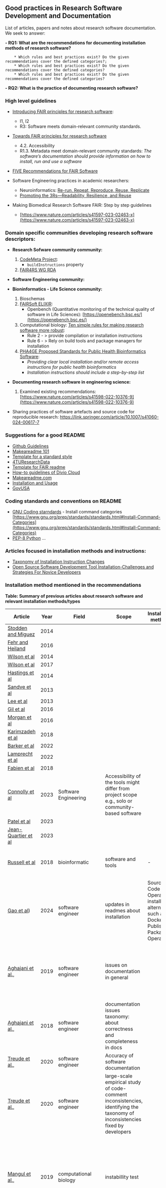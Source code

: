 ## Good practices in Research Software Development and Documentation

List of articles, papers and notes about research software documentation. We seek to answer:

**- RQ1: What are the recommendations for documenting installation methods of research software?**

        * Which rules and best practices exist? Do the given recommendations cover the defined categories?;
        * Which rules and best practices exist? Do the given recommendations cover the defined categories?
        * Which rules and best practices exist? Do the given recommendations cover the defined categories?

**- RQ2: What is the practice of documenting research software?**

<!-- ### Education
- [eScience Center](https://esciencecenter-digital-skills.github.io/2024-10-22-ds-cr/)
- [Code Refinery](https://coderefinery.org/lessons/) -->


### High level guidelines
- [Introducing FAIR principles for research software](https://www.nature.com/articles/s41597-022-01710-x):
    * I1, I2
    * R3: Software meets domain-relevant community standards.

- [Towards FAIR principles for research software](https://content.iospress.com/articles/data-science/ds190026)
    * 4.2. Accessibility
    * R1.3. Metadata meet domain-relevant community standards: *The software’s documentation should provide information on how to install, run and use a software*

- [FIVE Recommendations for FAIR Software](https://fair-software.eu/)

- Software Engineering practices in academic researchers:
    * Neuroinformatics: [Re-run, Repeat, Reproduce, Reuse, Replicate](https://www.frontiersin.org/journals/neuroinformatics/articles/10.3389/fninf.2017.00069/full)
    * [Promoting the 3Rs—Readability, Resilience, and Reuse](https://hdsr.mitpress.mit.edu/pub/f0f7h5cu/release/2)


- Making Biomedical Research Software FAIR: Step by step guidelines
    * [https://www.nature.com/articles/s41597-023-02463-x](https://www.nature.com/articles/s41597-023-02463-x)

### Domain specific communities developing research software descriptors:
- **Research Sofware community community:**
    1. [CodeMeta Project](https://codemeta.github.io/index.html):
        - `buildInstructions` property
    2. [FAIR4RS WG RDA](https://www.rd-alliance.org/groups/fair-research-software-fair4rs-wg/)
- **Software Engineering community:**

- **Bioninformatics - Life Science community:**
    1. Bioschemas
    2. [FAIRSoft ELIXIR](https://academic.oup.com/bioinformatics/article/40/8/btae464/7717992):
        - Openbench (Quantitative monitoring of the technical quality of software in Life Sciences): [https://openebench.bsc.es/](https://openebench.bsc.es/)
    3. Computational biology: [Ten simple rules for making research software more robust](https://journals.plos.org/ploscompbiol/article?id=10.1371/journal.pcbi.1005412):
        - Rule 2 - > provide compilation or installation instructions
        - Rule 6 - > Rely on build tools and package managers for installation
    4. [PHA4GE Proposed Standards for Public Health Bioinformatics Software](https://pha4ge.org/resource/proposed-standards-for-public-health-bioinformatics-software/):
        - *Providing clear local installation and/or remote access instructions for public health bioinformatics*
        - *Installation instructions should include a step-by-step list*

- **Documenting research software in engineering science:**
    1. Examined existing recommendations: [https://www.nature.com/articles/s41598-022-10376-9](https://www.nature.com/articles/s41598-022-10376-9)

- Sharing practices of software artefacts and source code for reproducible research: https://link.springer.com/article/10.1007/s41060-024-00617-7

### Suggestions for a good README
- [Github Guidelines](https://docs.github.com/en/repositories/managing-your-repositorys-settings-and-features/customizing-your-repository/about-readmes)
- [Makeareadme 101](https://www.makeareadme.com/)
- [Template for a standard style](https://github.com/RichardLitt/standard-readme)
- [4TUResearchData](https://data.4tu.nl/s/documents/Guidelines_for_creating_a_README_file.pdf)
- [Template for FAIR readme](https://github.com/manuGil/fair-code?tab=readme-ov-file)
- [How-to guidelines of Divio Cloud](https://docs.divio.com/documentation-system/how-to-guides/)
- [Makeareadme.com](https://www.makeareadme.com/#installation-1)
- [Installation and Usage](https://awegroup.github.io/developer-guide/docs/documentation.html#installation-and-usage)
- [GovUSA](https://github.com/18F/open-source-guide/blob/18f-pages/pages/making-readmes-readable.md#instructions-for-how-to-develop-use-and-test-the-code)


### Coding standards and conventions on README
- [GNU Coding starndards](https://www.gnu.org/prep/standards/standards.html) - Install command categories [https://www.gnu.org/prep/standards/standards.html#Install-Command-Categories](https://www.gnu.org/prep/standards/standards.html#Install-Command-Categories)
- [PEP-8 Python]()
...

### Articles focused in installation methods and instructions:
- [Taxonomy of Installation Instruction Changes]()
- [Open Source Software Development Tool Installation-Challenges and Strategies For Novice Developers]()



### Installation method mentioned in the recommendations

**Table: Summary of previous articles about research software and relevant installation methods/types**

|Article   | Year  | Field   |  Scope  | Installation methods  | Summary of findings|
|---|---|---|---|---|---|
| [Stodden and Miguez](https://openresearchsoftware.metajnl.com/articles/10.5334/jors.ay)  | 2014   |   |   |   | |
| [Fehr and Heiland](http://www.aimspress.com/article/10.3934/Math.2016.3.261)  | 2016   |   |   |   ||
| [Wilson et al](https://journals.plos.org/plosbiology/article?id=10.1371/journal.pbio.1001745)  | 2014   |   |   |   ||
| [Wilson et al](https://journals.plos.org/ploscompbiol/article?id=10.1371/journal.pcbi.1005510)  | 2017  |   |   |   ||
| [Hastings et al](https://academic.oup.com/gigascience/article/3/1/2047-217X-3-31/2682967)  | 2014  |   |   |   ||
| [Sandve et al](https://journals.plos.org/ploscompbiol/article?id=10.1371/journal.pcbi.1003285)  | 2013  |   |   |   ||
| [Lee et al](https://journals.plos.org/ploscompbiol/article?id=10.1371/journal.pcbi.1006561)  | 2013  |   |   |   ||
| [Gil et al](https://agupubs.onlinelibrary.wiley.com/doi/10.1002/2015EA000136)  | 2016  |   |   |   ||
| [Morgan et al](https://journals.plos.org/ploscompbiol/article?id=10.1371/journal.pcbi.1005412)  | 2016  |   |   |   ||
| [Karimzadeh et al](https://academic.oup.com/bib/article/19/4/693/2907814?login=false)  | 2018  |   |   |   ||
| [Barker et al](https://www.nature.com/articles/s41597-022-01710-x)  | 2022  |   |   |   ||
| [Lamprecht et al](https://content.iospress.com/articles/data-science/ds190026)  | 2022  |   |   |   ||
| [Fabien et al](https://www.frontiersin.org/journals/neuroinformatics/articles/10.3389/fninf.2017.00069/full)  | 2018  |   |   |   ||
| [Connolly et al](https://hdsr.mitpress.mit.edu/pub/f0f7h5cu/release/2)  | 2023  | Software Engineering   | Accessibility of the tools might differ from project scope e.g., solo or community-based software   |   |Engineering practices that promote 3R software in academia|
| [Patel et al](https://www.nature.com/articles/s41597-023-02463-x)  | 2023  |   |   |   ||
| [Jean-Quartier et al](https://link.springer.com/article/10.1007/s41060-024-00617-7)  | 2023  |   |   |   ||
| [Russell et al](https://journals.plos.org/plosone/article?id=10.1371/journal.pone.0205898)  | 2018  | bioinformatic  | software and tools  |  - |Usability refers to ease and transparency of installation and usage.|
| [Gao et al](http://arxiv.org/abs/2312.03250))  | 2024  | software engineer  | updates in readmes about installation  |  Source Code Operations, installation alternatives such as Docker, Published Package Operations |installation-related instructions updates and taxonomy of installation major categories of changes in READMEs.|
| [Aghajani et al.,](https://doi.org/10.1145/3377811.3380405)  | 2019  | software engineer  | issues on documentation in general  |   |installation-related instructions updates and taxonomy of installation major categories of changes in READMEs.|
| [Aghajani et al.,](https://doi.org/10.1145/3377811.3380405)  | 2018  | software engineer  | documentation issues taxonomy: about correctness and completeness in docs  |   |inappropriate installation instructions.|
| [Treude et al.,](https://arxiv.org/abs/2007.10744)  | 2020  | software engineer  | Accuracy of software documentation  |   |inappropriate installation instructions.|
| [Treude et al.,](https://arxiv.org/abs/2007.10744)  | 2020  | software engineer  | large-scale empirical study of code-comment inconsistencies, identifying the taxonomy of inconsistencies fixed by developers  |   |inappropriate installation instructions.|
| [Mangul et al.,](https://journals.plos.org/plosbiology/article/file?id=10.1371/journal.pbio.3000333&type=printable)  | 2019  | computational biology  | instabillity test  |   |Tools available in well-maintained package managers such as Bioconda were always installable, whereas tools not shipped via package managers were prone to problems|
| [Jimenez et al.,](https://www.ncbi.nlm.nih.gov/pmc/articles/PMC5490478/)  | 2017  | guidelines, best practices, recommendations  | ELIXIR  |   |Four simple recommendations to encourage best practices in research software|
| [Andreas Prlić et al.,](https://journals.plos.org/ploscompbiol/article?id=10.1371/journal.pcbi.1002802)  | 2012  | Ten Simple Rules for the Open Development of Scientific Software  | -  |   |Rule 5: Be simple, employ standard package - open-source packaging communities|

### Empirical Studies on Software Documentation

Brief Scoping Literature Review - Paper to include - Criteria:

- On conferences MSR and or ICSE
- Terms “README” and/or “installation instructions”
- Information databases:
       + ACM Digital Library (DONE)
       + IEEE Xplore 
       + Google scholar

1. ACM: [Link Query](https://dl.acm.org/action/doSearch?fillQuickSearch=false&target=advanced&ConceptID=120045&expand=dl&EpubDate=%5B20190703+TO+20240703%5D&AllField=Fulltext%3A%28readme%29+OR+Fulltext%3A%28installation+instructions%29+OR+Fulltext%3A%28research+software%29)
MSR (results:268) ("query": { Fulltext:(readme) OR Fulltext:(installation instructions) OR Fulltext:(research software) }
"filter": { Conference Collections: MSR: Mining Software Repositories, E-Publication Date: Past 5 years, ACM Content: DL })




| Title                                                              | Conf year | What is about:                                                                                                                                               | Strategy                                                      | Relevant for us in: |
|--------------------------------------------------------------------|-----------|--------------------------------------------------------------------------------------------------------------------------------------------------------------|---------------------------------------------------------------|---------------------|
| [Software ingredients: detection of Third-party Component reuse in JAVA](https://sel.ist.osaka-u.ac.jp/lab-db/betuzuri/archive/1038/1038.pdf) | MSR 2016  | Analysis of reuse activity detection of software reuse define a method to detect multiple third-party components in jar file                                   | query                                                         |                     |
| [An empirical analysis of the docker container ecosystem on Github](https://peerj.com/preprints/2905/)   | MSR 2017  | Analysis of the distribution of the project using Docker by programming lang INSTRUCTIONS/ project size and infrastructure // assess the quality of Dockerfiles by classifying issues // classify changes evolution | query                                                         |                     |
| [Cross-project code reuse in Github](https://sharif.edu/~izadi/papers/msr2017.pdf)                                   | MSR 2017  | Construct a Graph with similar RQ                                                                                                                             | query                                                         |                     |
| [Bidirectional Paper-Repository Tracing in Software Engineering](https://dl.acm.org/doi/pdf/10.1145/3643991.3644876)       | MSR 2024  |                                                                                                                                                              | query                                                         |                     |
| [DRMiner: tool for identifying and analysing Dockerfile](https://dl.acm.org/doi/pdf/10.1145/3643991.3644921)               | MSR 2024  | Mine docker instead of readme                                                                                                                                 | query                                                         |                     |
| [On the executability of R Markdown files](https://dl.acm.org/doi/pdf/10.1145/3643991.3644931)                             | MSR 2024  | Similar to readme md - how executable are the R md                                                                                                            | query                                                         |                     |
| [Quantifying Security Issues in Reusable JS Actions in Github workflows](https://dl.acm.org/doi/pdf/10.1145/3643991.3644899) | MSR 2024  | RQ - to what extent do JS actions rely on NPM packages? What are the characteristics of JS action dependencies? To what extent do JS actions have vulnerabilities with https://codeql.github.com/ | query                                                         |                     |
| [Option Matter: Documenting and Fixing Non-reproducible Builds in conf systems](https://dl.acm.org/doi/pdf/10.1145/3643991.3644913) | MSR 2024  | Which configuration options if any have an impact on the reproducibility of builds? An approach to automatically identify configuration options causing non-reproducibility of builds | query                                                         |                     |
| [Automated Generation of Issue Report Templates](https://dl.acm.org/doi/pdf/10.1145/3643991.3644906)                       | MSR 2024  | Similar concept as ours                                                                                                                                      | query                                                         |                     |
| [Analysing the evolution of ML models in HF](https://dl.acm.org/doi/pdf/10.1145/3643991.3644898)                           | MSR 2024  | Similar RQ - how can we evaluate and categorise the status of ML? K-mean cluster algorithm based on activity patterns resulting in high/low maintenance        | query                                                         |                     |
| [A large-scale empirical study of OS licence usage](https://dl.acm.org/doi/pdf/10.1145/3643991.3644900)                    | MSR 2024  | Nicely done with the statistical analysis                                                                                                                    | query                                                         |                     |
| [How to ML projects use CI?](https://2024.msrconf.org/details/msr-2024-technical-papers/20/How-do-Machine-Learning-Projects-use-Continuous-Integration-Practices-An-Empirical-S)                                          | MSR 2024  | Comparative analysis between ML and non-ML projects                                                                                                           | search engine                                                 |                     |
| [Charactering and understanding software security in ML libraries](https://conf.researchr.org/details/msr-2023/msr-2023-technical-papers/43/Characterizing-and-Understanding-Software-Security-Vulnerabilities-in-Machine-Learnin)     | MSR 2023  | RQs similar to violations of readme instructions                                                                                                             | search engine                                                 |                     |
| [Evaluating Software Documentation quality](https://conf.researchr.org/details/msr-2023/msr-2023-technical-papers/2/Evaluating-Software-Documentation-Quality)                            | MSR 2023  | Empirical study to determine what is important in documenting software libraries - selecting metrics and validation with interviews                           | search engine                                                 |                     |
| [A large-scale study about quality and reproducibility of jupyter notebooks](https://leomurta.github.io/papers/pimentel2019a.pdf) | MSR 2019  |                                                                                                                                                              | search engine                                                 |                     |
| [Predicting good configuration for Github Topic models](https://2019.msrconf.org/details/msr-2019-papers/4/Predicting-Good-Configurations-for-GitHub-and-Stack-Overflow-Topic-Models)                | MSR 2019  | Latent Dirichlet allocation as topic model to explain structure of a corpus by grouping text                                                                   | search engine                                                 | Predicting installation instruction errors (method) |
| [Automatic classification of software artifacts in OS applications](https://veneraarnaoudova.ca/wp-content/uploads/2018/03/2018-MSR-preprint-automatic-classification-software-artifacts.pdf)    | MSR 2018  | Identify which types of software artifacts are produced by a wide variety of open-source projects at different levels of granularity. RQ1: how can software be categorised | search engine                                                 |                     |
| [Large-scale of commit patterns](http://www.cs.toronto.edu/~consens/AnalysisGitHubCoCommit/GitHubCoCommitAnalysisCohenConsensMSR2018.pdf)                                       | MSR 2018  | Analyze the co-commit patterns in the constructed co-authorship networks - check RQ                                                                            | search engine                                                 |                     |
| **[Open Source Software Development Tool Installation](https://arxiv.org/pdf/2404.14637)**                   | 2024      | Investigate the challenges novice developers face in software development when installing software development tools with interviews (Christoph Treude to follow his research) | search engine                                                 |                     |
| **[A taxonomy of installation instruction changes](https://arxiv.org/html/2312.03250v1)**                       | 2023      | First research directly on readme - qualitative analysis                                                                                                       | search engine                                                 | Analysing instructions (a taxonomy for installation related changes in readmes) focusing on patterns of behaviours associated with their installation-related section updates |
| **[Evaluating transfer learning for simplifying READMEs](https://2023.esec-fse.org/details/fse-2023-research-papers/50/Evaluating-Transfer-Learning-for-Simplifying-GitHub-READMEs)**                | FSE 2023  | Transfer learning to simplify readmes - (Text simplification)                                                                                                  | search engine                                                 | Analysing readmes focusing on updates with longer commit histories |
| [How READMe files are structured in open source Java projects](https://www.sciencedirect.com/science/article/pii/S0950584922000775)         | 2022      | Publication in ScienceDirect Information and Technology - applying Statistics and cluster methods                                                              | search engine                                                 | Analysing readmes (methods) |
| [An exploratory study of software artifacts on GH from lens of documentation](https://www.sciencedirect.com/science/article/pii/S0950584924000302?via%3Dihub) | 2024      | Qualitative methods to explore useful info in docs                                                                                                            | search engine                                                 | Analysing documentation but not the methods |
| [Software documentation issues unveiled](https://ieeexplore.ieee.org/abstract/document/8811931?casa_token=-rC8Ramb7XwAAAAA:C2cD3ud4Le4HxSDvhnYWRgyoHs_vLsNe7LnidqYiMnIAP0gRtamLyk-vD-AKlOsk3nz8sp6u1g)                               | 2019 IEEE/ACM | Comprehensive taxonomy consisting of 162 types of documentation issues                                                                                        | search engine                                                 | Analysing documentation issues type (categories) |
| [OS software documentation Mining for quality assessment](https://link.springer.com/chapter/10.1007/978-3-642-36981-0_73#citeas)              | 2013 AIST | Assess the quality of non-source code text found in software packages                                                                                         | search engine                                                 | Analysing the quality the method to be checked |
| [Why do Software Package Conflict?](https://upsilon.cc/~zack/research/publications/msr2012-conflicts.pdf)                                    | MSR 2012  | How to detect conflict in packages similar to how to detect incorrect instructions                                                                            | search engine                                                 | Detecting installation instructions errors (method) |
| Quantifying reproducibility: Quantifying Reproducibility in Computational Biology: The Case of the Tuberculosis Drugome paper |          |                                                                                                                                                              |                                                               |                     |
| [Measuring the reusability of software components using static analysis](https://www.sciencedirect.com/science/article/pii/S0164121219301979?casa_token=JZuReQ9CrHgAAAAA:8zcDnQ_IJY8DqFCjFCcUd_tk0ClYpYmZeHkFheoFCAM_Eg8rp0nzyLtcD7l4BOrrgWrwfm5OjuY) | 2019      | An interpretable methodology for estimating reusability at class and package levels                                                                           | search engine                                                 | Measure reusability |
| [A large-scale study on research code quality and execution](https://www.nature.com/articles/s41597-022-01143-6#Sec3)           | 2022      |                                                                                                                                                              |                                                               |                     |
| [On the accuracy of code complexity metrics](https://www.frontiersin.org/journals/neuroscience/articles/10.3389/fnins.2022.1065366/full)                           | 2023      |                                                                                                                                                              | search engine                                                 | Complex measurement |
| [Ease of adoption of clinical natural language processing software](https://www.sciencedirect.com/science/article/pii/S1532046415001483?via%3Dihub)    | 2015      | Assess the ease of adoption of the state-of-the-art clinical NLP systems                                                                                       | search engine                                                 | Complex measurement |
| [Model-based test complexity analysis for software installation testing](https://ecommons.luc.edu/cgi/viewcontent.cgi?referer=&httpsredir=1&article=1036&context=cs_facpubs#page=660) | 2008 SEKE | Test complexity analysis for system installation functions - http://www.wikicfp.com/cfp/program?id=2619                                                       | search engine                                                 | Complex measurement |
| [Measuring Installability](https://www.uni-bamberg.de/fileadmin/pi/Dateien/SOCA13-Installability.pdf)                                             | 2013 SOCA | http://www.wikicfp.com/cfp/program?id=2718                                                                                                                    | search engine                                                 | Complex measurement |
| A complexity Measure for Textual requirements                        |          | https://www.researchgate.net/publication/312184512_A_Complexity_Measure_for_Textual_Requirements                                                              | search engine                                                 |                     |
| [Categorizing the Content of GitHub README File](https://arxiv.org/abs/1802.06997)                        |          | https://www.researchgate.net/publication/312184512_A_Complexity_Measure_for_Textual_Requirements                                                              | search engine                                                 |                     |
| [A large-scale analysis of bioinformatics code on GitHub](https://journals.plos.org/plosone/article?id=10.1371/journal.pone.0205898)                        |          | https://www.researchgate.net/publication/312184512_A_Complexity_Measure_for_Textual_Requirements                                                              | search engine                                                 |                     |
